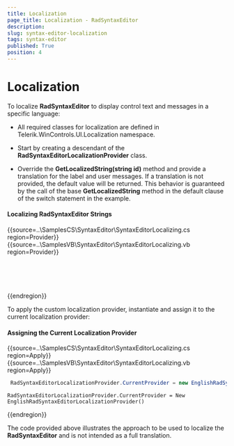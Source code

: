 ```yaml
---
title: Localization
page_title: Localization - RadSyntaxEditor
description:   
slug: syntax-editor-localization
tags: syntax-editor
published: True
position: 4
---
```


# Localization

To localize **RadSyntaxEditor** to display control text and messages in a specific language:

- All required classes for localization are defined in Telerik.WinControls.UI.Localization namespace.

- Start by creating a descendant of the **RadSyntaxEditorLocalizationProvider** class.

- Override the **GetLocalizedString(string id)** method and provide a translation for the label and user messages. If a translation is not provided, the default value will be returned. This behavior is guaranteed by the call of the base **GetLocalizedString** method in the default clause of the switch statement in the example.

#### Localizing RadSyntaxEditor Strings

{{source=..\SamplesCS\SyntaxEditor\SyntaxEditorLocalizing.cs region=Provider}} 
{{source=..\SamplesVB\SyntaxEditor\SyntaxEditorLocalizing.vb region=Provider}}

````C#



````
````VB.NET



```` 

{{endregion}}


To apply the custom localization provider, instantiate and assign it to the current localization provider:

#### Assigning the Current Localization Provider

{{source=..\SamplesCS\SyntaxEditor\SyntaxEditorLocalizing.cs region=Apply}}
{{source=..\SamplesVB\SyntaxEditor\SyntaxEditorLocalizing.vb region=Apply}}

````C#
 RadSyntaxEditorLocalizationProvider.CurrentProvider = new EnglishRadSyntaxEditorLocalizationProvider();   

````
````VB.NET
RadSyntaxEditorLocalizationProvider.CurrentProvider = New EnglishRadSyntaxEditorLocalizationProvider()

````

{{endregion}}

The code provided above illustrates the approach to be used to localize the **RadSyntaxEditor** and is not intended as a full translation.


 
